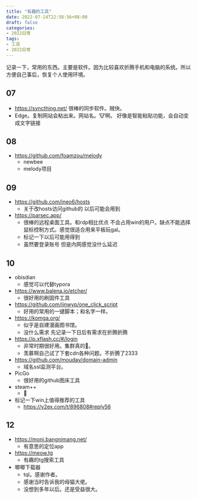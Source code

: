```yaml
---
title: "有趣的工具"
date: 2022-07-24T22:58:56+08:00
draft: false
categories:
- 2022日常
tags:
- 工具
- 2022日常
---
```


记录一下，常用的东西。主要是软件。因为比较喜欢折腾手机和电脑的系统。所以方便自己事后，恢复个人使用环境。

## 07

- https://syncthing.net/ 很棒的同步软件。贼快。
- Edge。复制网站会粘出来。网站名。🐮啊。 好像是智能粘贴功能，会自动变成文字链接

## 08

- https://github.com/foamzou/melody 
  - newbee
  - melody项目

## 09

- https://github.com/ineo6/hosts
  - 关于改hosts访问github的 以后可能会用到
- https://parsec.app/
  - 很棒的远程桌面工具。和rdp相比优点 不会占用win的用户。缺点不能选择鼠标控制方式。感觉很适合用来平板玩gal。
  - 标记一下以后可能用得到
  - 虽然要登录账号 但是内网感觉没什么延迟

## 10

- obisdian
  - 感觉可以代替typora
- https://www.balena.io/etcher/
  - 很好用的刷固件工具
- https://github.com/jinwyp/one_click_script
  - 好用的常用的一键脚本；和名字一样。
- https://komga.org/
  - 似乎是自建漫画图书馆。
  - 没什么需求 先记录一下日后有需求在折腾折腾
- https://p.xflash.cc/#/login
  - 非常时期很好用。集群真的🐂。
  - 羡慕啊自己试了下套cdn各种问题。不折腾了2333
- https://github.com/mouday/domain-admin
  - 域名ssl监测平台。
- PicGo
  - 很好用的github图床工具
- steam++
  - 🐂
- 标记一下win上值得推荐的工具
	- https://v2ex.com/t/896808#reply56

## 12
- https://moni.bangnimang.net/
	- 有意思的定位app
- https://meow.tg
	- 有趣的tg搜索工具
- 唧唧下载器
	- tql。感谢作者。
	- 感谢当时告诉我的母猫大佬。 
	- 没想到多年以后。还是受益很大。


